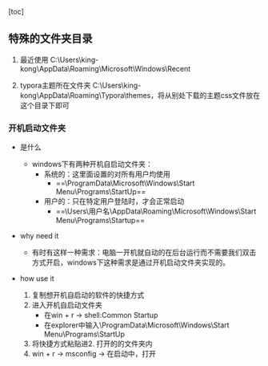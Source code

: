 [toc]


## 特殊的文件夹目录

1. 最近使用
C:\Users\king-kong\AppData\Roaming\Microsoft\Windows\Recent

2. typora主题所在文件夹
C:\Users\king-kong\AppData\Roaming\Typora\themes，将从别处下载的主题css文件放在这个目录下即可


### 开机启动文件夹

- 是什么
	- windows下有两种开机自启动文件夹：
		- 系统的：这里面设置的对所有用户均使用
			- ==\ProgramData\Microsoft\Windows\Start Menu\Programs\StartUp==
		- 用户的：只在特定用户登陆时，才会正常启动
			- ==\Users\用户名\AppData\Roaming\Microsoft\Windows\Start Menu\Programs\Startup==

- why need it
	- 有时有这样一种需求：电脑一开机就自动的在后台运行而不需要我们双击方式开启，windows下这种需求是通过开机启动文件夹实现的。

- how use it
	1. 复制想开机自启动的软件的快捷方式
	2. 进入开机自启动文件夹
		- 在win + r -> shell:Common Startup
		- 在explorer中输入\ProgramData\Microsoft\Windows\Start Menu\Programs\StartUp
	3. 将快捷方式粘贴进2. 打开的的文件夹内
	4. win + r -> msconfig -> 在启动中，打开